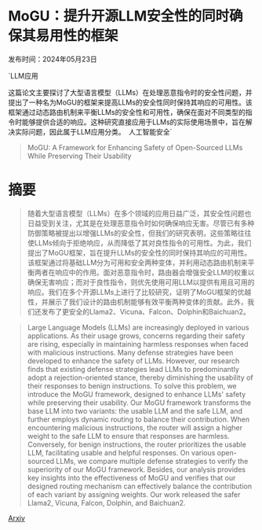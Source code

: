 # MoGU：提升开源LLM安全性的同时确保其易用性的框架

发布时间：2024年05月23日

`LLM应用

这篇论文主要探讨了大型语言模型（LLMs）在处理恶意指令时的安全性问题，并提出了一种名为MoGU的框架来提高LLMs的安全性同时保持其响应的可用性。该框架通过动态路由机制来平衡LLMs的安全性和可用性，确保在面对不同类型的指令时能够提供合适的响应。这种研究直接应用于LLMs的实际使用场景中，旨在解决实际问题，因此属于LLM应用分类。` `人工智能安全`

> MoGU: A Framework for Enhancing Safety of Open-Sourced LLMs While Preserving Their Usability

# 摘要

> 随着大型语言模型（LLMs）在多个领域的应用日益广泛，其安全性问题也日益受到关注，尤其是在处理恶意指令时如何确保响应无害。尽管已有多种防御策略被提出以增强LLMs的安全性，但我们的研究表明，这些策略往往使LLMs倾向于拒绝响应，从而降低了其对良性指令的可用性。为此，我们提出了MoGU框架，旨在提升LLMs的安全性的同时保持其响应的可用性。该框架通过将基础LLM分为可用和安全两种变体，并利用动态路由机制来平衡两者在响应中的作用。面对恶意指令时，路由器会增强安全LLM的权重以确保无害响应；而对于良性指令，则优先使用可用LLM以提供有用且可用的响应。我们在多个开源LLMs上进行了比较研究，证明了MoGU框架的优越性，并展示了我们设计的路由机制能够有效平衡两种变体的贡献。此外，我们还发布了更安全的Llama2、Vicuna、Falcon、Dolphin和Baichuan2。

> Large Language Models (LLMs) are increasingly deployed in various applications. As their usage grows, concerns regarding their safety are rising, especially in maintaining harmless responses when faced with malicious instructions. Many defense strategies have been developed to enhance the safety of LLMs. However, our research finds that existing defense strategies lead LLMs to predominantly adopt a rejection-oriented stance, thereby diminishing the usability of their responses to benign instructions. To solve this problem, we introduce the MoGU framework, designed to enhance LLMs' safety while preserving their usability. Our MoGU framework transforms the base LLM into two variants: the usable LLM and the safe LLM, and further employs dynamic routing to balance their contribution. When encountering malicious instructions, the router will assign a higher weight to the safe LLM to ensure that responses are harmless. Conversely, for benign instructions, the router prioritizes the usable LLM, facilitating usable and helpful responses. On various open-sourced LLMs, we compare multiple defense strategies to verify the superiority of our MoGU framework. Besides, our analysis provides key insights into the effectiveness of MoGU and verifies that our designed routing mechanism can effectively balance the contribution of each variant by assigning weights. Our work released the safer Llama2, Vicuna, Falcon, Dolphin, and Baichuan2.

[Arxiv](https://arxiv.org/abs/2405.14488)